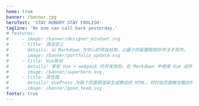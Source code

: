 ```yaml
---
home: true
banner: /banner.jpg
heroText: 'STAY HUNGRY STAY FOOLISH'
tagline: 'No one can call back yesterday.'
# features:
#     - image: /banner/designer_mindset.svg
#     - title: 简洁至上
#       details: 以 Markdown 为中心的项目结构，以最少的配置帮助你专注于写作。
#       image: /banner/portfolio_update.svg
#     - title: Vue驱动
#       details: 享受 Vue + webpack 的开发体验，在 Markdown 中使用 Vue 组件，同时可以使用 Vue 来开发自定义主题。
#       image: /banner/superhero.svg
#     - title: 高性能
#       details: VuePress 为每个页面预渲染生成静态的 HTML，同时在页面被加载的时候，将作为 SPA 运行。
#       image: /banner/good_team.svg
footer: true
---
```



<!-- # zyao89.github.io -->

<!-- [Website] -->
